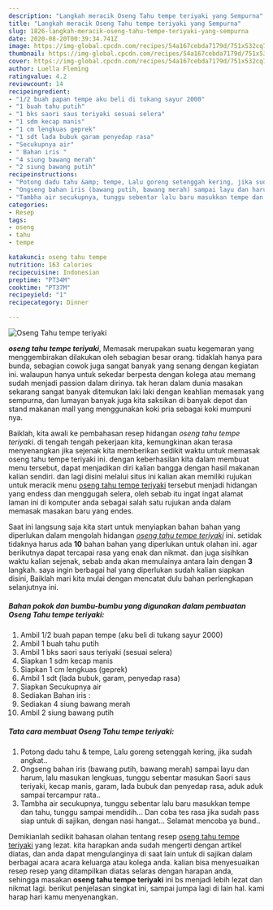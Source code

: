 ```yaml
---
description: "Langkah meracik Oseng Tahu tempe teriyaki yang Sempurna"
title: "Langkah meracik Oseng Tahu tempe teriyaki yang Sempurna"
slug: 1826-langkah-meracik-oseng-tahu-tempe-teriyaki-yang-sempurna
date: 2020-08-20T00:39:34.741Z
image: https://img-global.cpcdn.com/recipes/54a167cebda7179d/751x532cq70/oseng-tahu-tempe-teriyaki-foto-resep-utama.jpg
thumbnail: https://img-global.cpcdn.com/recipes/54a167cebda7179d/751x532cq70/oseng-tahu-tempe-teriyaki-foto-resep-utama.jpg
cover: https://img-global.cpcdn.com/recipes/54a167cebda7179d/751x532cq70/oseng-tahu-tempe-teriyaki-foto-resep-utama.jpg
author: Luella Fleming
ratingvalue: 4.2
reviewcount: 14
recipeingredient:
- "1/2 buah papan tempe aku beli di tukang sayur 2000"
- "1 buah tahu putih"
- "1 bks saori saus teriyaki sesuai selera"
- "1 sdm kecap manis"
- "1 cm lengkuas geprek"
- "1 sdt lada bubuk garam penyedap rasa"
- "Secukupnya air"
- " Bahan iris "
- "4 siung bawang merah"
- "2 siung bawang putih"
recipeinstructions:
- "Potong dadu tahu &amp; tempe, Lalu goreng setenggah kering, jika sudah angkat.."
- "Ongseng bahan iris (bawang putih, bawang merah) sampai layu dan harum, lalu masukan lengkuas, tunggu sebentar masukan Saori saus teriyaki, kecap manis, garam, lada bubuk dan penyedap rasa, aduk aduk sampai tercampur rata.."
- "Tambha air secukupnya, tunggu sebentar lalu baru masukkan tempe dan tahu, tunggu sampai mendidih... Dan coba tes rasa jika sudah pass siap untuk di sajikan, dengan nasi hangat... Selamat mencoba ya bund.."
categories:
- Resep
tags:
- oseng
- tahu
- tempe

katakunci: oseng tahu tempe 
nutrition: 163 calories
recipecuisine: Indonesian
preptime: "PT34M"
cooktime: "PT37M"
recipeyield: "1"
recipecategory: Dinner

---
```



![Oseng Tahu tempe teriyaki](https://img-global.cpcdn.com/recipes/54a167cebda7179d/751x532cq70/oseng-tahu-tempe-teriyaki-foto-resep-utama.jpg)

<b><i>oseng tahu tempe teriyaki</i></b>, Memasak merupakan suatu kegemaran yang menggembirakan dilakukan oleh sebagian besar orang. tidaklah hanya para bunda, sebagian cowok juga sangat banyak yang senang dengan kegiatan ini. walaupun hanya untuk sekedar berpesta dengan kolega atau memang sudah menjadi passion dalam dirinya. tak heran dalam dunia masakan sekarang sangat banyak ditemukan laki laki dengan keahlian memasak yang sempurna, dan lumayan banyak juga kita saksikan di banyak depot dan stand makanan mall yang menggunakan koki pria sebagai koki mumpuni nya.

Baiklah, kita awali ke pembahasan resep hidangan <i>oseng tahu tempe teriyaki</i>. di tengah tengah pekerjaan kita, kemungkinan akan terasa menyenangkan jika sejenak kita memberikan sedikit waktu untuk memasak oseng tahu tempe teriyaki ini. dengan keberhasilan kita dalam membuat menu tersebut, dapat menjadikan diri kalian bangga dengan hasil makanan kalian sendiri. dan lagi disini melalui situs ini kalian akan memiliki rujukan untuk meracik menu <u>oseng tahu tempe teriyaki</u> tersebut menjadi hidangan yang endess dan menggugah selera, oleh sebab itu ingat ingat alamat laman ini di komputer anda sebagai salah satu rujukan anda dalam memasak masakan baru yang endes.




Saat ini langsung saja kita start untuk menyiapkan bahan bahan yang diperlukan dalam mengolah hidangan <u><i>oseng tahu tempe teriyaki</i></u> ini. setidak tidaknya harus ada <b>10</b> bahan bahan yang diperlukan untuk olahan ini. agar berikutnya dapat tercapai rasa yang enak dan nikmat. dan juga sisihkan waktu kalian sejenak, sebab anda akan memulainya antara lain dengan <b>3</b> langkah. saya ingin berbagai hal yang diperlukan sudah kalian siapkan disini, Baiklah mari kita mulai dengan mencatat dulu bahan perlengkapan selanjutnya ini.

<!--inarticleads1-->

##### Bahan pokok dan bumbu-bumbu yang digunakan dalam pembuatan Oseng Tahu tempe teriyaki:

1. Ambil 1/2 buah papan tempe (aku beli di tukang sayur 2000)
1. Ambil 1 buah tahu putih
1. Ambil 1 bks saori saus teriyaki (sesuai selera)
1. Siapkan 1 sdm kecap manis
1. Siapkan 1 cm lengkuas (geprek)
1. Ambil 1 sdt (lada bubuk, garam, penyedap rasa)
1. Siapkan Secukupnya air
1. Sediakan  Bahan iris :
1. Sediakan 4 siung bawang merah
1. Ambil 2 siung bawang putih




<!--inarticleads2-->

##### Tata cara membuat Oseng Tahu tempe teriyaki:

1. Potong dadu tahu &amp; tempe, Lalu goreng setenggah kering, jika sudah angkat..
1. Ongseng bahan iris (bawang putih, bawang merah) sampai layu dan harum, lalu masukan lengkuas, tunggu sebentar masukan Saori saus teriyaki, kecap manis, garam, lada bubuk dan penyedap rasa, aduk aduk sampai tercampur rata..
1. Tambha air secukupnya, tunggu sebentar lalu baru masukkan tempe dan tahu, tunggu sampai mendidih... Dan coba tes rasa jika sudah pass siap untuk di sajikan, dengan nasi hangat... Selamat mencoba ya bund..




Demikianlah sedikit bahasan olahan tentang resep <u>oseng tahu tempe teriyaki</u> yang lezat. kita harapkan anda sudah mengerti dengan artikel diatas, dan anda dapat mengulanginya di saat lain untuk di sajikan dalam berbagai acara acara keluarga atau kolega anda. kalian bisa menyesuaikan resep resep yang ditampilkan diatas selaras dengan harapan anda, sehingga masakan <b>oseng tahu tempe teriyaki</b> ini bs menjadi lebih lezat dan nikmat lagi. berikut penjelasan singkat ini, sampai jumpa lagi di lain hal. kami harap hari kamu menyenangkan.
